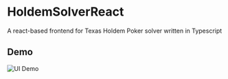 # HoldemSolverReact

A react-based frontend for Texas Holdem Poker solver written in Typescript

## Demo

![UI Demo](https://media.giphy.com/media/Tig36TT0ygcF5wlhSB/giphy.gif)
